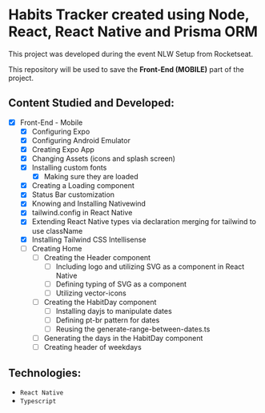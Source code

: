 # Habits Tracker created using Node, React, React Native and Prisma ORM

This project was developed during the event NLW Setup from Rocketseat.

This repository will be used to save the **Front-End (MOBILE)** part of the project.

## Content Studied and Developed:

- [x] Front-End - Mobile
  - [x] Configuring Expo
  - [x] Configuring Android Emulator
  - [x] Creating Expo App
  - [x] Changing Assets (icons and splash screen)
  - [x] Installing custom fonts
    - [x] Making sure they are loaded
  - [x] Creating a Loading component
  - [x] Status Bar customization
  - [x] Knowing and Installing Nativewind
  - [x] tailwind.config in React Native
  - [x] Extending React Native types via declaration merging for tailwind to use className
  - [x] Installing Tailwind CSS Intellisense
  - [ ] Creating Home
    - [ ] Creating the Header component
      - [ ] Including logo and utilizing SVG as a component in React Native
      - [ ] Defining typing of SVG as a component
      - [ ] Utilizing vector-icons
    - [ ] Creating the HabitDay component
      - [ ] Installing dayjs to manipulate dates
      - [ ] Defining pt-br pattern for dates
      - [ ] Reusing the generate-range-between-dates.ts
    - [ ] Generating the days in the HabitDay component
    - [ ] Creating header of weekdays

## Technologies:

- `React Native`
- `Typescript`
